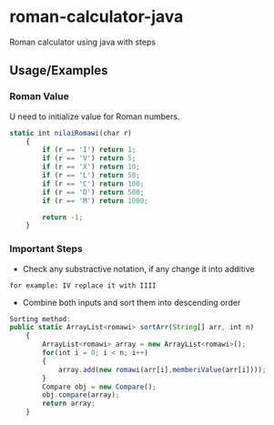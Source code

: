 # roman-calculator-java
Roman calculator using java with steps

## Usage/Examples
### Roman Value
U need to initialize value for Roman numbers.
```javascript
static int nilaiRomawi(char r)
	{
	    if (r == 'I') return 1;
	    if (r == 'V') return 5;
	    if (r == 'X') return 10;
	    if (r == 'L') return 50;
	    if (r == 'C') return 100;
	    if (r == 'D') return 500;
	    if (r == 'M') return 1000;

	    return -1;
	}
```

### Important Steps
- Check any substractive notation, if any change it into additive

```
for example: IV replace it with IIII 
```

- Combine both inputs and sort them into descending order

```js
Sorting method:
public static ArrayList<romawi> sortArr(String[] arr, int n)
	{
	    ArrayList<romawi> array = new ArrayList<romawi>();
	    for(int i = 0; i < n; i++)
	    {
	    	array.add(new romawi(arr[i],memberiValue(arr[i])));
	    }
	    Compare obj = new Compare();
	    obj.compare(array);
	    return array;
	}
```